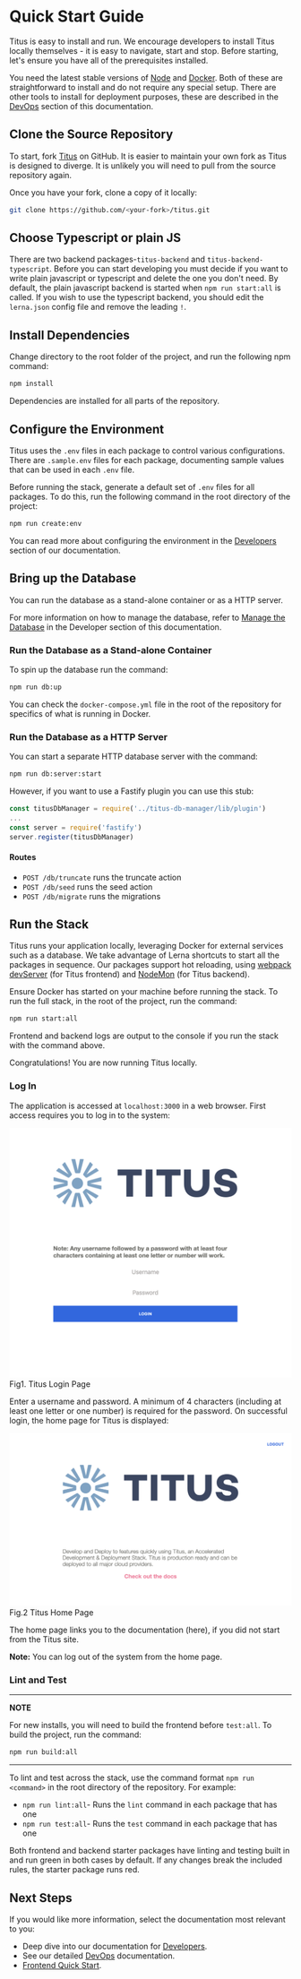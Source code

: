 # Quick Start Guide

Titus is easy to install and run. We encourage developers to install Titus locally themselves - it is easy to navigate, start and stop. Before starting, let's ensure you have all of the prerequisites installed.

You need the latest stable versions of [Node] and [Docker]. Both of these are straightforward to install and do not require any special setup. There are other tools to install for deployment purposes, these are described in the [DevOps] section of this documentation.

## Clone the Source Repository

To start, fork [Titus] on GitHub. It is easier to maintain your own fork as Titus is designed to diverge. It is unlikely you will need to pull from the source repository again.

Once you have your fork, clone a copy of it locally:

```sh
git clone https://github.com/<your-fork>/titus.git
```

## Choose Typescript or plain JS

There are two backend packages-`titus-backend` and `titus-backend-typescript`. Before you can start developing you must decide if you want to write plain javascript or typescript and delete the one you don't need. By default, the plain javascript backend is started when `npm run start:all` is called. If you wish to use the typescript backend, you should edit the `lerna.json` config file and remove the leading `!`.

## Install Dependencies

Change directory to the root folder of the project, and run the following npm command:

```sh
npm install
```

Dependencies are installed for all parts of the repository.

## Configure the Environment

Titus uses the `.env` files in each package to control various configurations. There are `.sample.env` files for each package, documenting sample values that can be used in each `.env` file.

Before running the stack, generate a default set of `.env` files for all packages. To do this, run the following command in the root directory of the project:

```sh
npm run create:env
```

You can read more about configuring the environment in the [Developers][developersbe] section of our documentation.

## Bring up the Database

You can run the database as a stand-alone container or as a HTTP server.

For more information on how to manage the database, refer to [Manage the Database] in the Developer section of this documentation.

### Run the Database as a Stand-alone Container

To spin up the database run the command:

```sh
npm run db:up
```

You can check the `docker-compose.yml` file in the root of the repository for specifics of what is running in Docker.

### Run the Database as a HTTP Server

You can start a separate HTTP database server with the command:

```sh
npm run db:server:start
```

However, if you want to use a Fastify plugin you can use this stub:

```js
const titusDbManager = require('../titus-db-manager/lib/plugin')
...
const server = require('fastify')
server.register(titusDbManager)
```

#### Routes

- `POST /db/truncate` runs the truncate action
- `POST /db/seed` runs the seed action
- `POST /db/migrate` runs the migrations

## Run the Stack

Titus runs your application locally, leveraging Docker for external services such as a database.
We take advantage of Lerna shortcuts to start all the packages in sequence.
Our packages support hot reloading, using [webpack devServer][webpack-dev-server] (for Titus frontend) and [NodeMon] (for Titus backend).

Ensure Docker has started on your machine before running the stack.
To run the full stack, in the root of the project, run the command:

```sh
npm run start:all
```

Frontend and backend logs are output to the console if you run the stack with the command above.

Congratulations! You are now running Titus locally.

### Log In

The application is accessed at `localhost:3000` in a web browser. First access requires you to log in to the system:

![x](../img/titus-login.png)
Fig1. Titus Login Page

Enter a username and password. A minimum of 4 characters (including at least one letter or one number) is required for the password. On successful login, the home page for Titus is displayed:

![x](../img/titus-home-page.png)
Fig.2 Titus Home Page

The home page links you to the documentation (here), if you did not start from the Titus site.

**Note:** You can log out of the system from the home page.

### Lint and Test

---

**NOTE**

For new installs, you will need to build the frontend before `test:all`. To build the project, run the command:

```bash
npm run build:all
```

---

To lint and test across the stack, use the command format `npm run <command>` in the root directory of the repository. For example:

- `npm run lint:all`- Runs the `lint` command in each package that has one
- `npm run test:all`- Runs the `test` command in each package that has one

Both frontend and backend starter packages have linting and testing built in and run green in both cases by default. If any changes break the included rules, the starter package runs red.

## Next Steps

If you would like more information, select the documentation most relevant to you:

- Deep dive into our documentation for [Developers].
- See our detailed [DevOps] documentation.
- [Frontend Quick Start](/docs/developers/packages/titus-frontend/?id=quick-start).

<!-- External Links -->

[docker]: https://docs.docker.com/install/#supported-platforms
[node]: https://nodejs.org/en/
[npm]: https://www.npmjs.com/get-npm
[titus]: https://github.com/nearform/titus
[webpack-dev-server]: https://webpack.js.org/configuration/dev-server
[nodemon]: https://nodemon.io

<!-- Internal Links -->

[devops]: /docs/devops/
[developers]: /docs/developers/
[manage the database]: /docs/developers/packages/titus-db-manager/?id=manage-the-database
[developersbe]: /docs/developers/?id=backend-package
